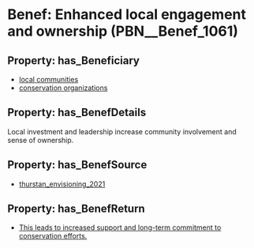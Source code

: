 # Benef: __Enhanced local engagement and ownership__ (PBN__Benef_1061)

## Property: has_Beneficiary

* [local communities](../Stakeholder/PBN__Stakeholder_85)
* [conservation organizations](../Stakeholder/PBN__Stakeholder_428)

## Property: has_BenefDetails

Local investment and leadership increase community involvement and sense of ownership.

## Property: has_BenefSource

* [thurstan_envisioning_2021](../Article/PBN__Article_221)

## Property: has_BenefReturn

* [This leads to increased support and long-term commitment to conservation efforts.](../BenefReturn/PBN__BenefReturn_1186)

